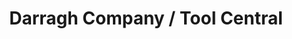 ---
title: "Darragh Company / Tool Central"
url: /nash/darragh-company-tool-central/
shop: Eisenwaren
---
